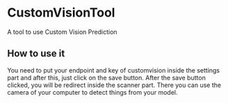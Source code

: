 # CustomVisionTool

A tool to use Custom Vision Prediction

## How to use it

You need to put your endpoint and key of customvision inside the settings part and after this, just click on the save button.
After the save button clicked, you will be redirect inside the scanner part. There you can use the camera of your computer to detect things from your model.
